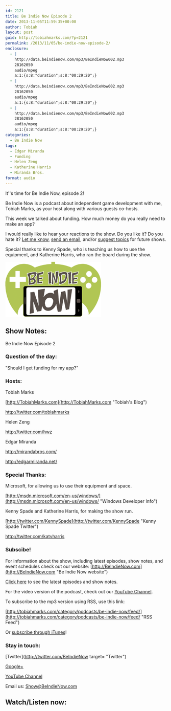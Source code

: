 ```yaml
---
id: 2121
title: Be Indie Now Episode 2
date: 2013-11-05T11:59:35+00:00
author: Tobiah
layout: post
guid: http://tobiahmarks.com/?p=2121
permalink: /2013/11/05/be-indie-now-episode-2/
enclosure:
  - |
    http://data.beindienow.com/mp3/BeIndieNow002.mp3
    28162050
    audio/mpeg
    a:1:{s:8:"duration";s:8:"00:29:20";}
  - |
    http://data.beindienow.com/mp3/BeIndieNow002.mp3
    28162050
    audio/mpeg
    a:1:{s:8:"duration";s:8:"00:29:20";}
  - |
    http://data.beindienow.com/mp3/BeIndieNow002.mp3
    28162050
    audio/mpeg
    a:1:{s:8:"duration";s:8:"00:29:20";}
categories:
  - Be Indie Now
tags:
  - Edgar Miranda
  - Funding
  - Helen Zeng
  - Katherine Harris
  - Miranda Bros.
format: audio
---
```

It''s time for&nbsp;Be Indie Now, episode 2!

Be Indie Now is a podcast about&nbsp;independent game development with me, Tobiah Marks, as your host along with&nbsp;various guests co-hosts.

This week we talked about funding. How much money do you really need to make an app?

I would really like to hear your reactions to the show. Do you like it? Do you hate it?&nbsp;[Let me know](http://tobiahmarks.com/contact/ "Contact"), [send an email](mailto:Show@BeIndieNow.com), and/or [suggest topics](http://tobiahmarks.com/contact/suggest-topic/ "Suggest Topic") for future shows.

Special thanks to Kenny Spade, who is teaching us how to use the equipment, and Katherine Harris, who ran the board during the show.

[<img alt="Be Indie Now Episode 2" src="/assets/2013/10/BeIndyNowLogo-512h.png?resize=300%2C172" width="300" height="172" data-recalc-dims="1" />](http://beindienow.blob.core.windows.net/mp3/BeIndieNow002.mp3)

## Show Notes:

Be Indie Now Episode 2

### Question of the day:

"Should I get funding for my app?"

### Hosts:

Tobiah Marks
  
[http://TobiahMarks.com](http://TobiahMarks.com "Tobiah's Blog")
  
<a title="Tobiah Twitter" href="http://twitter.com/tobiahmarks" target="_blank">http://twitter.com/tobiahmarks</a>
  
Helen Zeng
  
<a title="Helen Twitter" href="http://twitter.com/hwz" target="_blank">http://twitter.com/hwz</a>
  
Edgar Miranda
  
<a title="Miranda Bros" href="http://mirandabros.com/" target="_blank">http://mirandabros.com/</a>
  
<a title="EdgarMiranda.net" href="http://edgarmiranda.net/" target="_blank">http://edgarmiranda.net/</a>

### Special Thanks:

Microsoft, for allowing us to use their equipment and space.
  
[http://msdn.microsoft.com/en-us/windows/](http://msdn.microsoft.com/en-us/windows/ "Windows Developer Info")
  
Kenny Spade and Katherine Harris, for making the show run.
  
[http://twitter.com/KennySpade](http://twitter.com/KennySpade "Kenny Spade Twitter")
  
<a title="Kat Twitter" href="http://twitter.com/katvharris" target="_blank">http://twitter.com/katvharris</a>

### Subscibe!

For information about the show, including latest episodes, show notes, and event schedules check out our website: [http://BeIndieNow.com](http://BeIndieNow.com "Be Indie Now website")

[Click here](http://tobiahmarks.com/category/podcasts/be-indie-now/ "Be Indie Now episodes and show notes") to see the latest episodes and show notes.

For the video version of the podcast, check out our <a title="YouTube" href="http://www.youtube.com/channel/UCW6QQfnk1In7woq619zgD0g" target="_blank">YouTube Channel</a>.

To subscribe to the mp3 version using RSS, use this link:
  
[http://tobiahmarks.com/category/podcasts/be-indie-now/feed/](http://tobiahmarks.com/category/podcasts/be-indie-now/feed/ "RSS Feed")
  
Or <a title="iTunes" href="https://itunes.apple.com/us/podcast/be-indie-now/id734501818 " target="_blank">subscribe through iTunes</a>!

### Stay in touch:

[Twitter](http://twitter.com/BeIndieNow target= "Twitter")
  
<a href="https://plus.google.com/105885018850238693949" rel="publisher">Google+</a>
  
<a title="YouTube" href="http://www.youtube.com/channel/UCW6QQfnk1In7woq619zgD0g" target="_blank">YouTube Channel</a>
  
Email us: <Show@BeIndieNow.com>

## Watch/Listen now: